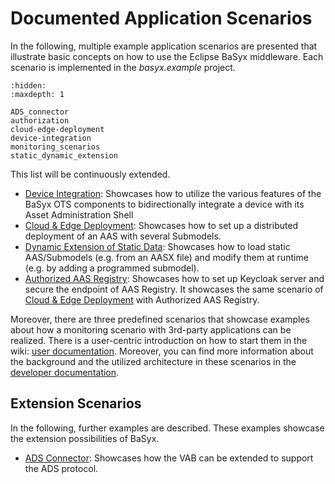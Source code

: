 # Documented Application Scenarios

In the following, multiple example application scenarios are presented that illustrate basic concepts on how to use the Eclipse BaSyx middleware. Each scenario is implemented in the *basyx.example* project.

```{toctree}
:hidden:
:maxdepth: 1

ADS_connector
authorization
cloud-edge-deployment
device-integration
monitoring_scenarios
static_dynamic_extension

```


This list will be continuously extended.

* [Device Integration](device-integration.md): Showcases how to utilize the various features of the BaSyx OTS components to bidirectionally integrate a device with its Asset Administration Shell
* [Cloud & Edge Deployment](cloud-edge-deployment.md): Showcases how to set up a distributed deployment of an AAS with several Submodels.
* [Dynamic Extension of Static Data](static_dynamic_extension.md): Showcases how to load static AAS/Submodels (e.g. from an AASX file) and modify them at runtime (e.g. by adding a programmed submodel).
* [Authorized AAS Registry](authorization.md): Showcases how to set up Keycloak server and secure the endpoint of AAS Registry. It showcases the same scenario of [Cloud & Edge Deployment](cloud-edge-deployment.md) with Authorized AAS Registry.

Moreover, there are three predefined scenarios that showcase examples about how a monitoring scenario with 3rd-party applications can be realized. There is a user-centric introduction on how to start them in the wiki: [user documentation](../../../../integrated%20end-user%20applications/monitoring_scenarios.md). Moreover, you can find more information about the background and the utilized architecture in these scenarios in the [developer documentation](monitoring_scenarios.md).

## Extension Scenarios
In the following, further examples are described. These examples showcase the extension possibilities of BaSyx.

* [ADS Connector](ADS_connector.md): Showcases how the VAB can be extended to support the ADS protocol.


